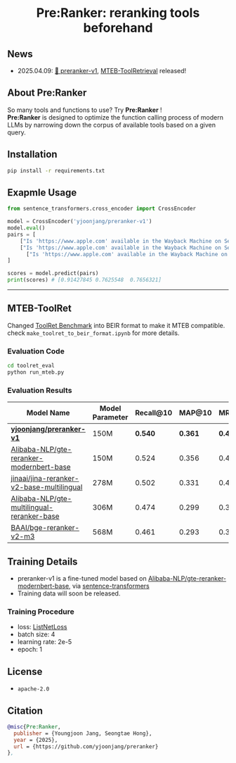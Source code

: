 <h1 align="center">Pre:Ranker: reranking tools beforehand</h1> 

## News
- 2025.04.09: [🤗 preranker-v1](https://huggingface.co/yjoonjang/preranker-v1), [MTEB-ToolRetrieval](https://github.com/yjoonjang/preranker?tab=readme-ov-file#MTEB-ToolRet) released!

## About Pre:Ranker
So many tools and functions to use? Try **Pre:Ranker** ! <br>
**Pre:Ranker** is designed to optimize the function calling process of modern LLMs by narrowing down the corpus of available tools based on a given query.

## Installation
```bash
pip install -r requirements.txt
```

## Exapmle Usage
```python
from sentence_transformers.cross_encoder import CrossEncoder

model = CrossEncoder('yjoonjang/preranker-v1')
model.eval()
pairs = [
    ["Is 'https://www.apple.com' available in the Wayback Machine on September 9, 2015?", "{'name': 'availability', 'description': 'Checks if a given URL is archived and currently accessible in the Wayback Machine.', 'parameters': {'url': {'description': 'The URL to check for availability in the Wayback Machine.', 'type': 'str', 'default': 'http://mashape.com'}, 'timestamp': {'description': \"The timestamp to look up in Wayback. If not specified, the most recent available capture is returned. The format of the timestamp is 1-14 digits (YYYYMMDDhhmmss). Defaults to '20090101'.\", 'type': 'str, optional', 'default': '20090101'}, 'callback': {'description': 'An optional callback to produce a JSONP response. Defaults to None.', 'type': 'str, optional', 'default': ''}}}"],
    ["Is 'https://www.apple.com' available in the Wayback Machine on September 9, 2015?", "{'name': 'top_grossing_mac_apps', 'description': 'Fetches a list of the top-grossing Mac apps from the App Store.', 'parameters': {'category': {'description': \"The category ID for the apps to be fetched. Defaults to '6016' (general category).\", 'type': 'str', 'default': '6016'}, 'country': {'description': \"The country code for the App Store. Defaults to 'us'.\", 'type': 'str', 'default': 'us'}, 'lang': {'description': \"The language code for the results. Defaults to 'en'.\", 'type': 'str', 'default': 'en'}, 'num': {'description': 'The number of results to return. Defaults to 100. Maximum allowed value is 200.', 'type': 'int', 'default': '100'}}}"],
	  ["Is 'https://www.apple.com' available in the Wayback Machine on September 9, 2015?", "{'name': 'top_paid_mac_apps', 'description': 'Retrieves a list of the top paid Mac apps from the App Store.', 'parameters': {'category': {'description': \"Category of the apps to retrieve. Default is '6016'.\", 'type': 'str', 'default': '6016'}, 'country': {'description': \"Country code to filter the app results. Default is 'us'.\", 'type': 'str', 'default': 'us'}, 'lang': {'description': \"Language code for the results. Default is 'en'.\", 'type': 'str', 'default': 'en'}, 'num': {'description': 'Number of results to return. Default is 100. Maximum is 200.', 'type': 'int', 'default': '100'}}}",]
]

scores = model.predict(pairs)
print(scores) # [0.91427845 0.7625548  0.7656321]
```

---


## MTEB-ToolRet
Changed [ToolRet Benchmark](https://github.com/mangopy/tool-retrieval-benchmark) into BEIR format to make it MTEB compatible. check `make_toolret_to_beir_format.ipynb` for more details.

### Evaluation Code
```bash
cd toolret_eval
python run_mteb.py
```

### Evaluation Results

| Model Name | Model Parameter | Recall@10 | MAP@10 | MRR@10 | Precision@10 | NDCG@10 |
|--------|--------|-----------|--------|--------|--------------|---------|
| **[yjoonjang/preranker-v1](https://huggingface.co/yjoonjang/preranker-v1)** | 150M | **0.540** | **0.361** | **0.462** | **0.088** | **0.428** |
| [Alibaba-NLP/gte-reranker-modernbert-base](https://huggingface.co/Alibaba-NLP/gte-reranker-modernbert-base) | 150M | 0.524 | 0.356 | 0.454 | 0.086 | 0.422 |
| [jinaai/jina-reranker-v2-base-multilingual](https://huggingface.co/jinaai/jina-reranker-v2-base-multilingual) | 278M | 0.502 | 0.331 | 0.414 | 0.083 | 0.395 |
| [Alibaba-NLP/gte-multilingual-reranker-base](https://huggingface.co/Alibaba-NLP/gte-multilingual-reranker-base) | 306M | 0.474 | 0.299 | 0.383 | 0.078 | 0.363 |
| [BAAI/bge-reranker-v2-m3](https://huggingface.co/BAAI/bge-reranker-v2-m3) | 568M | 0.461 | 0.293 | 0.370 | 0.076 | 0.355 |

## Training Details
- preranker-v1 is a fine-tuned model based on [Alibaba-NLP/gte-reranker-modernbert-base](https://huggingface.co/Alibaba-NLP/gte-reranker-modernbert-base), via [sentence-transformers](https://sbert.net/)
- Training data will soon be released.

### Training Procedure
- loss: [ListNetLoss](https://sbert.net/docs/package_reference/cross_encoder/losses.html#listnetloss)
- batch size: 4
- learning rate: 2e-5
- epoch: 1

## License
- `apache-2.0`

## Citation
```bibtex
@misc{Pre:Ranker,
  publisher = {Youngjoon Jang, Seongtae Hong},
  year = {2025},
  url = {https://github.com/yjoonjang/preranker}
},
```
